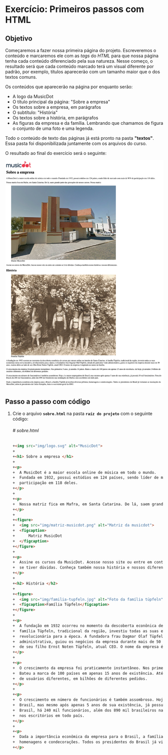 # Exercício: Primeiros passos com HTML

## Objetivo
      
Começaremos a fazer nossa primeira página do projeto. Escreveremos o conteúdo e marcaremos ele com as *tags* do *HTML* para que nossa página tenha cada conteúdo diferenciado pela sua natureza. Nesse começo, o resultado será que cada conteúdo marcado terá um visual diferente por padrão, por exemplo, títulos aparecerão com um tamanho maior que o dos textos comuns.

Os conteúdos que aparecerão na página por enquanto serão:

* A logo da MusicDot
* O título principal da página: "Sobre a empresa"
* Os textos sobre a empresa, em parágrafos
* O subtítulo: "História"
* Os textos sobre a história, em parágrafos
* As figuras da empresa e da família. Lembrando que chamamos de figura o conjunto de uma foto e uma legenda.

Todo o conteúdo de texto das páginas já está pronto na pasta **"textos"**. Essa pasta foi disponibilizada juntamente com os arquivos do curso.

O resultado ao final do exercício será o seguinte:

![Visual da página ao final do exercício {w=50}](assets/images/02-sobre--inicioHTML/sobre--inicioHTML.png)

## Passo a passo com código

1. Crie o arquivo **`sobre.html`** na pasta **`raíz do projeto`** com o seguinte código:

    ###### # sobre.html
    ```html
    +<img src="img/logo.svg" alt="MusicDot">
    +
    +<h1> Sobre a empresa </h1>
    +
    +<p>
    +  A MusicDot é a maior escola online de música em todo o mundo.
    +  Fundada em 1932, possui estúdios em 124 países, sendo líder de mercado com mais de 90% de
    +  participação em 118 deles.
    +</p>
    +
    +<p>
    +  Nossa matriz fica em Mafra, em Santa Catarina. De lá, saem grande parte das gravações de nossos cursos. Nossa matriz:
    +</p>
    +
    +<figure>
    +  <img src="img/matriz-musicdot.png" alt="Matriz da musicdot">
    +  <figcaption> 
    +      Matriz MusicDot 
    +  </figcaption>
    +</figure>
    +
    +<p>
    +  Assine os cursos da MusicDot. Acesse nosso site ou entre em contato
    +  se tiver dúvidas. Conheça também nossa história e nossos diferenciais.
    +</p>
    +
    +<h2> História </h2>
    +
    +<figure>
    +  <img src="img/familia-tupfeln.jpg" alt="Foto da família tüpfeln">
    +  <figcaption>Família Tüpfeln</figcaption>
    +</figure>
    +
    +<p>
    +  A fundação em 1932 ocorreu no momento da descoberta econônica de cursos por stream online no interior de Santa Catarina. A
    +  família Tüpfeln, tradicional da região, investiu todas as suas economias nessa nova iniciativa,
    +  revolucionária para a época. A fundadora frau Dagmar Olaf Tüpfeln, dotada de particular visão
    +  administrativa, guiou os negócios da empresa durante mais de 50 anos, muitos deles ao lado
    +  de seu filho Ernst Noten Tüpfeln, atual CEO. O nome da empresa é inspirado no nome da família.
    +</p>
    +
    +<p>
    +  O crescimento da empresa foi praticamente instantâneo. Nos primeiros 5 anos, já atendia 18 países.
    +  Bateu a marca de 100 países em apenas 15 anos de existência. Até hoje, já atendeu 2 bilhões
    +  de usuários diferentes, em bilhões de diferentes pedidos.
    +</p>
    +
    +<p>
    +  O crescimento em número de funcionários é também assombroso. Hoje, é a maior empregadora do
    +  Brasil, mas mesmo após apenas 5 anos de sua existência, já possuía 30 mil funcionários. Fora do
    +  Brasil, há 240 mil funcionários, além dos 890 mil brasileiros nas instalações de Mafra e
    +  nos escritórios em todo país.
    +</p>
    +
    +<p>
    +  Dada a importância econômica da empresa para o Brasil, a família Tüpfeln já recebeu diversos prêmios,
    +  homenagens e condecorações. Todos os presidentes do Brasil já visitaram as instalações da MusicDot, além de presidentes da União Européia, Ásia e o secretário-geral da ONU.
    +</p>
    ```
